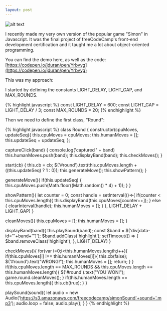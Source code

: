 ```yaml
---
layout: post
---
```


![alt text](https://images-na.ssl-images-amazon.com/images/I/91TacoMOvIL._SX355_.jpg "Simon")

I recently made my very own version of the popular game "Simon" in Javascript. It was the final project of freeCodeCamp's front-end development certification and it taught me a lot about object-oriented programming.

You can find the demo here, as well as the code: [https://codepen.io/jduran/pen/Yrbvvg](https://codepen.io/jduran/pen/Yrbvvg)

This was my approach:

I started by defining the constants LIGHT_DELAY, LIGHT_GAP, and MAX_ROUNDS.

{% highlight javascript %}
const LIGHT_DELAY = 600;
const LIGHT_GAP = LIGHT_DELAY / 3;
const MAX_ROUNDS = 20;
{% endhighlight %}

Then we need to define the first class, "Round":

{% highlight javascript %}
class Round {
  constructor(cpuMoves, updateSeq){
    this.cpuMoves = cpuMoves;
    this.humanMoves = [];
    this.updateSeq = updateSeq;
  };

  captureClick(band) { 
    console.log('captured ' + band)
    this.humanMoves.push(band);
    this.displayBand(band);
    this.checkMoves();
  }
  
  start(cb) {
    this.cb = cb;
    $('#round').text(this.cpuMoves.length + ((this.updateSeq) ? 1 : 0));
    this.generateMove();
    this.showPattern();
  }
  
  generateMove(){
    if(this.updateSeq) {
      this.cpuMoves.push(Math.floor((Math.random() * 4) + 1));
    }
  }
  
  showPattern(){
    let counter = 0;
    const handle = setInterval(()=>{
      if(counter < this.cpuMoves.length){
        this.displayBand(this.cpuMoves[counter++]);
      } else {
        clearInterval(handle);
        this.humanMoves = [];
      }
    }, LIGHT_DELAY + LIGHT_GAP)
  }
  
  cleanMoves(){
    this.cpuMoves = [];
    this.humanMoves = [];
  }

  displayBand(band){
    this.playSound(band);
    const $band = $('div[data-id="'+band+'"]');
    $band.addClass('highlight');
    setTimeout(() => {
        $band.removeClass('highlight');
    }, LIGHT_DELAY)
  }

  checkMoves(){
    for(var i=0;i<this.humanMoves.length;i++){
        if(this.cpuMoves[i] !== this.humanMoves[i]){
          this.cb(false);
          $('#round').text("WRONG!");
          this.humanMoves = [];
          return;
        }
    }
    if(this.cpuMoves.length == MAX_ROUNDS && this.cpuMoves.length == this.humanMoves.length){
      $('#round').text("YOU WON!");
      game.round.cleanMoves();
    }
    if(this.humanMoves.length == this.cpuMoves.length){
     this.cb(true); 
    }
  }
  
  playSound(sound){
    let audio = new Audio('https://s3.amazonaws.com/freecodecamp/simonSound'+sound+'.mp3');
      audio.loop = false;
      audio.play();
  }
}
{% endhighlight %}